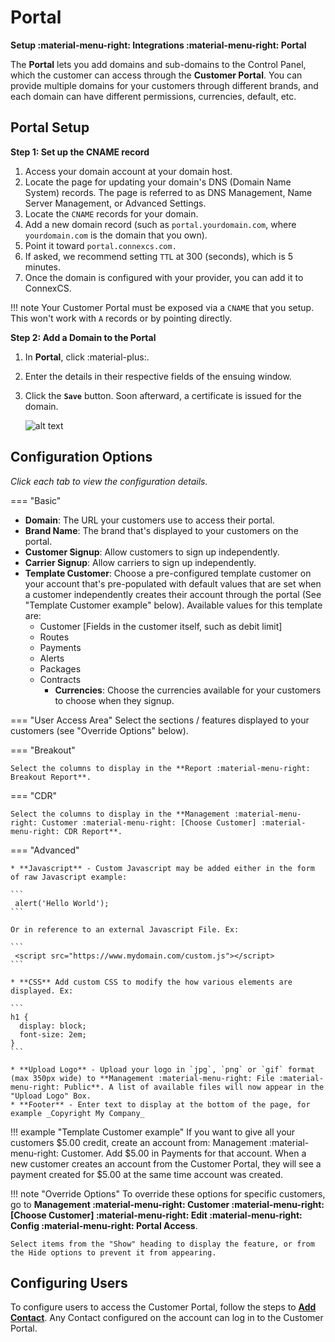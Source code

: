 # Portal

**Setup :material-menu-right: Integrations :material-menu-right: Portal**

The **Portal** lets you add domains and sub-domains to the Control Panel, which the customer can access through the **Customer Portal**. You can provide multiple domains for your customers through different brands, and each domain can have different permissions, currencies, default, etc.

## Portal Setup

**Step 1: Set up the CNAME record**

1. Access your domain account at your domain host.
2. Locate the page for updating your domain's DNS (Domain Name System) records. The page is referred to as DNS Management, Name Server Management, or Advanced Settings.
3. Locate the `CNAME` records for your domain.
4. Add a new domain record (such as `portal.yourdomain.com`, where `yourdomain.com` is the domain that you own).
5. Point it toward `portal.connexcs.com.`
6. If asked, we recommend setting `TTL` at 300 (seconds), which is 5 minutes.
7. Once the domain is configured with your provider, you can add it to ConnexCS.

!!! note
    Your Customer Portal must be exposed via a `CNAME` that you setup. This won't work with `A` records or by pointing directly.

**Step 2: Add a Domain to the Portal**

1. In **Portal**, click :material-plus:.
2. Enter the details in their respective fields of the ensuing window.
3. Click the **`Save`** button. Soon afterward, a certificate is issued for the domain.

    ![alt text][portal]

## Configuration Options

_Click each tab to view the configuration details._

=== "Basic"

+ **Domain**: The URL your customers use to access their portal.
+ **Brand Name**: The brand that's displayed to your customers on the portal.
+ **Customer Signup**: Allow customers to sign up independently.
+ **Carrier Signup**: Allow carriers to sign up independently.
+ **Template Customer**: Choose a pre-configured template customer on your account that's pre-populated with default values that are set when a customer independently creates their account through the portal (See "Template Customer example" below).
  Available values for this template are:
  + Customer [Fields in the customer itself, such as debit limit]
  + Routes
  + Payments
  + Alerts
  + Packages
  + Contracts
    + **Currencies**: Choose the currencies available for your customers to choose when they signup.

=== "User Access Area"
    Select the sections / features displayed to your customers (see "Override Options" below).

=== "Breakout"

    Select the columns to display in the **Report :material-menu-right: Breakout Report**.

=== "CDR"

    Select the columns to display in the **Management :material-menu-right: Customer :material-menu-right: [Choose Customer] :material-menu-right: CDR Report**.

=== "Advanced"

    * **Javascript** - Custom Javascript may be added either in the form of raw Javascript example:

    ```
     alert('Hello World');
    ```

    Or in reference to an external Javascript File. Ex:

    ```
     <script src="https://www.mydomain.com/custom.js"></script>
    ```

    * **CSS** Add custom CSS to modify the how various elements are displayed. Ex:

    ```
    h1 {
      display: block;
      font-size: 2em;
    }
    ```

    * **Upload Logo** - Upload your logo in `jpg`, `png` or `gif` format (max 350px wide) to **Management :material-menu-right: File :material-menu-right: Public**. A list of available files will now appear in the "Upload Logo" Box.
    * **Footer** - Enter text to display at the bottom of the page, for example _Copyright My Company_

!!! example "Template Customer example"
    If you want to give all your customers $5.00 credit, create an account from: Management :material-menu-right: Customer. Add $5.00 in Payments for that account. When a new customer creates an account from the Customer Portal, they will see a payment created for $5.00 at the same time account was created.

!!! note "Override Options"
    To override these options for specific customers, go to **Management :material-menu-right: Customer :material-menu-right: [Choose Customer] :material-menu-right: Edit :material-menu-right: Config :material-menu-right: Portal Access**.

    Select items from the "Show" heading to display the feature, or from the Hide options to prevent it from appearing.

## Configuring Users

To configure users to access the Customer Portal, follow the steps to [**Add Contact**](https://docs.connexcs.com/customer/main/#contacts). Any Contact configured on the account can log in to the Customer Portal.

[portal]: /setup/img/portal.png "Portal"
